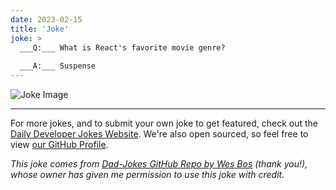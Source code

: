 ```yaml
---
date: 2023-02-15
title: 'Joke'
joke: >
  ___Q:___ What is React's favorite movie genre?
  
  ___A:___ Suspense
---
```



![Joke Image](https://private.xtrp.io/projects/DailyDeveloperJokes/public_image_server/images/5e125964dfaa7.png)

---

For more jokes, and to submit your own joke to get featured, check out the [Daily Developer Jokes Website](https://dailydeveloperjokes.github.io/). We're also open sourced, so feel free to view [our GitHub Profile](https://github.com/dailydeveloperjokes).


_This joke comes from [Dad-Jokes GitHub Repo by Wes Bos](https://github.com/wesbos/dad-jokes) (thank you!), whose owner has given me permission to use this joke with credit._

<!--
Joke text:
**Q:** What is React's favorite movie genre?

**A:** Suspense
 -->


